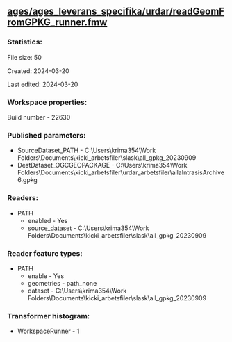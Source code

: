﻿## [ages/ages_leverans_specifika/urdar/readGeomFromGPKG_runner.fmw](https://github.com/kicki58/kix_working_dir/blob/master/ages/ages_leverans_specifika/urdar/readGeomFromGPKG_runner.fmw)

### Statistics:
File size: 50

Created: 2024-03-20

Last edited: 2024-03-20


### Workspace properties:
Build number    - 22630

### Published parameters:
*  SourceDataset_PATH    -   C:\Users\krima354\Work Folders\Documents\kicki_arbetsfiler\slask\all_gpkg_20230909
*  DestDataset_OGCGEOPACKAGE    -   C:\Users\krima354\Work Folders\Documents\kicki_arbetsfiler\urdar_arbetsfiler\allaIntrasisArchive6.gpkg

### Readers:
*  PATH
    * enabled    -  Yes
    * source_dataset    -   C:\Users\krima354\Work Folders\Documents\kicki_arbetsfiler\slask\all_gpkg_20230909

### Reader feature types:
*  PATH
    * enable - Yes
    * geometries - path_none
    * dataset - C:\Users\krima354\Work Folders\Documents\kicki_arbetsfiler\slask\all_gpkg_20230909




### Transformer histogram:
*  WorkspaceRunner    -   1

